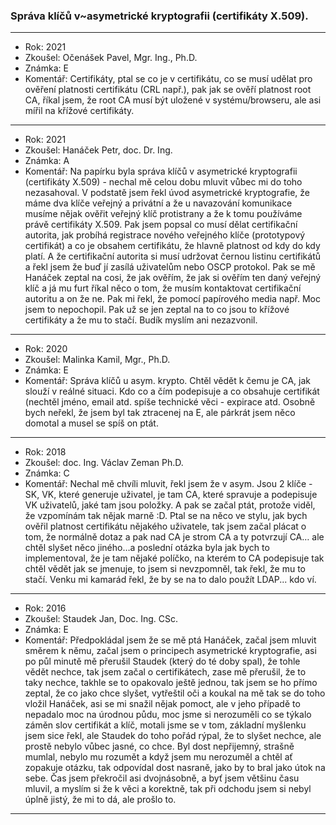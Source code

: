 ### Správa klíčů v~asymetrické kryptografii (certifikáty X.509).

----------------------------------------

- Rok: 2021
- Zkoušel: Očenášek Pavel, Mgr. Ing., Ph.D.
- Známka: E
- Komentář: Certifikáty, ptal se co je v certifikátu, co se musí udělat pro ověření platnosti certifikátu (CRL např.), pak jak se ověří platnost root CA, říkal jsem, že root CA musí být uložené v systému/browseru, ale asi mířil na křížové certifikáty.

----------------------------------------

- Rok: 2021
- Zkoušel: Hanáček Petr, doc. Dr. Ing.
- Známka: A
- Komentář: Na papírku byla správa klíčů v asymetrické kryptografii (certifikáty X.509) - nechal mě celou dobu mluvit vůbec mi do toho nezasahoval. V podstatě jsem řekl úvod asymetrické kryptografie, že máme dva klíče veřejný a privátní a že u navazování komunikace musíme nějak ověřit veřejný klíč protistrany a že k tomu používáme právě certifikáty X.509. Pak jsem popsal co musí dělat certifikační autorita, jak probíhá registrace nového veřejného klíče (prototypový certifikát) a co je obsahem certifikátu, že hlavně platnost od kdy do kdy platí. A že certifikační autorita si musí udržovat černou listinu certifikátů a řekl jsem že buď jí zasílá uživatelům nebo OSCP protokol. Pak se mě Hanáček zeptal na cosi, že jak ověřím, že jak si ověřím ten daný veřejný klíč a já mu furt říkal něco o tom, že musím kontaktovat certifikační autoritu a on že ne. Pak mi řekl, že pomocí papírového media např. Moc jsem to nepochopil. Pak už se jen zeptal na to co jsou to křížové certifikáty a že mu to stačí. Budík myslím ani nezazvonil.

----------------------------------------

- Rok: 2020
- Zkoušel: Malinka Kamil, Mgr., Ph.D.
- Známka: E
- Komentář: Správa klíčů u asym. krypto. Chtěl vědět k čemu je CA, jak slouží v reálné situaci. Kdo co a čím podepisuje a co obsahuje certifikát (nechtěl jméno, email atd. spíše technické věci - expirace atd. Osobně bych neřekl, že jsem byl tak ztracenej na E, ale párkrát jsem něco domotal a musel se spíš on ptát.

----------------------------------------

- Rok: 2018
- Zkoušel: doc. Ing. Václav Zeman Ph.D.
- Známka: C
- Komentář: Nechal mě chvíli mluvit, řekl jsem že v asym. Jsou 2 klíče - SK, VK, které generuje uživatel, je tam CA, které spravuje a podepisuje VK uživatelů, jaké tam jsou položky. A pak se začal ptát, protože viděl, že vzpomínám tak nějak marně :D. Ptal se na něco ve stylu, jak bych ověřil platnost certifikátu nějakého uživatele, tak jsem začal plácat o tom, že normálně dotaz a pak nad CA je strom CA a ty potvrzují CA… ale chtěl slyšet něco jiného…a poslední otázka byla jak bych to implementoval, že je tam nějaké políčko, na kterém to CA podepisuje tak chtěl vědět jak se jmenuje, to jsem si nevzpomněl, tak řekl, že mu to stačí. Venku mi kamarád řekl, že by se na to dalo použít LDAP... kdo ví.

----------------------------------------

- Rok: 2016
- Zkoušel: Staudek Jan, Doc. Ing. CSc.
- Známka: E
- Komentář: Předpokládal jsem že se mě ptá Hanáček, začal jsem mluvit směrem k němu, začal jsem o principech asymetrické kryptografie, asi po půl minutě mě přerušil Staudek (který do té doby spal), že tohle vědět nechce, tak jsem začal o certifikátech, zase mě přerušil, že to taky nechce, takhle se to opakovalo ještě jednou, tak jsem se ho přímo zeptal, že co jako chce slyšet, vytřeštil oči a koukal na mě tak se do toho vložil Hanáček, asi se mi snažil nějak pomoct, ale v jeho případě to nepadalo moc na úrodnou půdu, moc jsme si nerozuměli co se týkalo záměn slov certifikát a klíč, motali jsme se v tom, základní myšlenku jsem sice řekl, ale Staudek do toho pořád rýpal, že to slyšet nechce, ale prostě nebylo vůbec jasné, co chce. Byl dost nepřijemný, strašně mumlal, nebylo mu rozumět a když jsem mu nerozuměl a chtěl ať zopakuje otázku, tak odpovídal dost nasraně, jako by to bral jako útok na sebe. Čas jsem překročil asi dvojnásobně, a byť jsem většinu času mluvil, a myslím si že k věci a korektně, tak při odchodu jsem si nebyl úplně jistý, že mi to dá, ale prošlo to.

----------------------------------------
